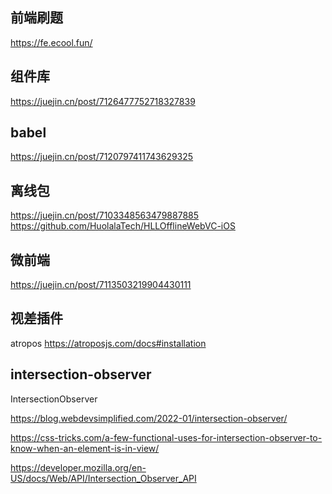 ## 前端刷题

https://fe.ecool.fun/

## 组件库

https://juejin.cn/post/7126477752718327839

## babel

https://juejin.cn/post/7120797411743629325

## 离线包
https://juejin.cn/post/7103348563479887885
https://github.com/HuolalaTech/HLLOfflineWebVC-iOS


## 微前端
https://juejin.cn/post/7113503219904430111

##  视差插件
atropos
https://atroposjs.com/docs#installation


## intersection-observer
IntersectionObserver

https://blog.webdevsimplified.com/2022-01/intersection-observer/

https://css-tricks.com/a-few-functional-uses-for-intersection-observer-to-know-when-an-element-is-in-view/

https://developer.mozilla.org/en-US/docs/Web/API/Intersection_Observer_API

